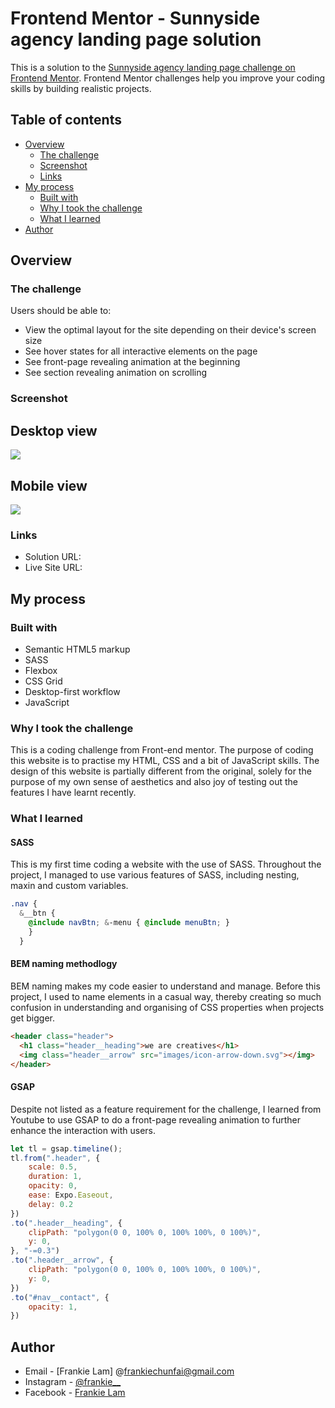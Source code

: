 # Frontend Mentor - Sunnyside agency landing page solution

This is a solution to the [Sunnyside agency landing page challenge on Frontend Mentor](https://www.frontendmentor.io/challenges/sunnyside-agency-landing-page-7yVs3B6ef). Frontend Mentor challenges help you improve your coding skills by building realistic projects.

## Table of contents

- [Overview](#overview)
  - [The challenge](#the-challenge)
  - [Screenshot](#screenshot)
  - [Links](#links)
- [My process](#my-process)
  - [Built with](#built-with)
  - [Why I took the challenge](#why-i-took-the-challenge)
  - [What I learned](#what-i-learned)
- [Author](#author)

## Overview

### The challenge

Users should be able to:

- View the optimal layout for the site depending on their device's screen size
- See hover states for all interactive elements on the page
- See front-page revealing animation at the beginning
- See section revealing animation on scrolling

### Screenshot

## Desktop view

![](./screenshot-desktop.png)

## Mobile view

![](./screenshot-mobile.png)

### Links

- Solution URL: [](https://github.com/frankiecflam/sunnyside-landing-page)
- Live Site URL: [](https://frankie-sunnyside.netlify.app/)

## My process

### Built with

- Semantic HTML5 markup
- SASS
- Flexbox
- CSS Grid
- Desktop-first workflow
- JavaScript

### Why I took the challenge

This is a coding challenge from Front-end mentor. The purpose of coding this website is to practise my HTML, CSS and a bit of JavaScript skills. The design of this website is partially different from the original, solely for the purpose of my own sense of aesthetics and also joy of testing out the features I have learnt recently.

### What I learned

#### SASS

This is my first time coding a website with the use of SASS. Throughout the project, I managed to use various features of SASS, including nesting, maxin and custom variables.

```scss
.nav { 
  &__btn { 
    @include navBtn; &-menu { @include menuBtn; } 
    } 
  }
```

#### BEM naming methodlogy

BEM naming makes my code easier to understand and manage. Before this project, I used to name elements in a casual way, thereby creating so much confusion in understanding and organising of CSS properties when projects get bigger.

```html
<header class="header">
  <h1 class="header__heading">we are creatives</h1>
  <img class="header__arrow" src="images/icon-arrow-down.svg"></img>
</header>
```

#### GSAP

Despite not listed as a feature requirement for the challenge, I learned from Youtube to use GSAP to do a front-page revealing animation to further enhance the interaction with users.

```js
let tl = gsap.timeline();
tl.from(".header", {
    scale: 0.5,
    duration: 1,
    opacity: 0,
    ease: Expo.Easeout,
    delay: 0.2
})
.to(".header__heading", {
    clipPath: "polygon(0 0, 100% 0, 100% 100%, 0 100%)",
    y: 0,
}, "-=0.3")
.to(".header__arrow", {
    clipPath: "polygon(0 0, 100% 0, 100% 100%, 0 100%)",
    y: 0,
})
.to("#nav__contact", {
    opacity: 1,
})
```

## Author

- Email - [Frankie Lam] @frankiechunfai@gmail.com
- Instagram - [@frankie__](https://www.instagram.com/frankie___lam/)
- Facebook - [Frankie Lam](https://www.facebook.com/frankiecflam/)

